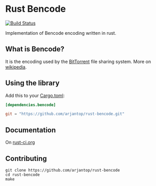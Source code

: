 # Rust Bencode

[![Build Status](https://travis-ci.org/arjantop/rust-bencode.png?branch=master)](https://travis-ci.org/arjantop/rust-bencode)

Implementation of Bencode encoding written in rust.

## What is Bencode?

It is the encoding used by the [BitTorrent](https://en.wikipedia.org/wiki/BitTorrent_%28protocol%29) file sharing system. More on [wikipedia](https://en.wikipedia.org/wiki/Bencode).

## Using the library

Add this to your [Cargo.toml](http://crates.io/):

```toml
[dependencies.bencode]

git = "https://github.com/arjantop/rust-bencode.git"
```

## Documentation

On [rust-ci.org](http://www.rust-ci.org/arjantop/rust-bencode/doc/bencode/)

## Contributing

```
git clone https://github.com/arjantop/rust-bencode
cd rust-bencode
make
```
